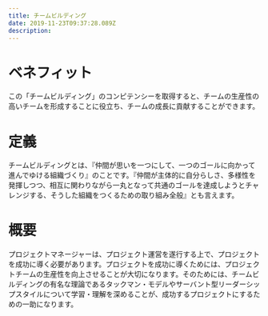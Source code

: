 ```yaml
---
title: チームビルディング
date: 2019-11-23T09:37:28.089Z
description:
---
```

# ベネフィット

この「チームビルディング」のコンピテンシーを取得すると、チームの生産性の高いチームを形成することに役立ち、チームの成長に貢献することができます。



#  定義

チームビルディングとは、『仲間が思いを一つにして、一つのゴールに向かって進んでゆける組織づくり』のことです。『仲間が主体的に自分らしさ、多様性を発揮しつつ、相互に関わりながら一丸となって共通のゴールを達成しようとチャレンジする、そうした組織をつくるための取り組み全般』とも言えます。



# 概要

プロジェクトマネージャーは、プロジェクト運営を遂行する上で、プロジェクトを成功に導く必要があります。プロジェクトを成功に導くためには、プロジェクトチームの生産性を向上させることが大切になります。そのためには、チームビルディングの有名な理論であるタックマン・モデルやサーバント型リーダーシップスタイルについて学習・理解を深めることが、成功するプロジェクトにするための一助になります。
